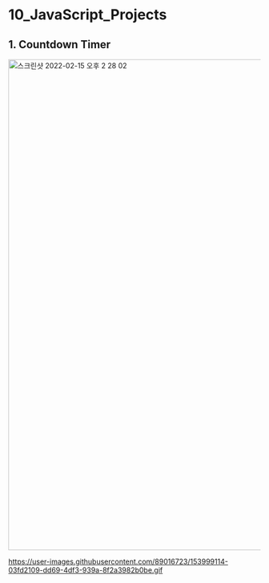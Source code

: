 # 10_JavaScript_Projects

## 1. Countdown Timer
<img width="978" alt="스크린샷 2022-02-15 오후 2 28 02" src="https://user-images.githubusercontent.com/89016723/153998365-b5f1dc80-0917-4f3c-9ed9-02353d274389.png">

https://user-images.githubusercontent.com/89016723/153999114-03fd2109-dd69-4df3-939a-8f2a3982b0be.gif
